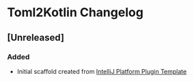<!-- Keep a Changelog guide -> https://keepachangelog.com -->

# Toml2Kotlin Changelog

## [Unreleased]
### Added
- Initial scaffold created from [IntelliJ Platform Plugin Template](https://github.com/JetBrains/intellij-platform-plugin-template)
